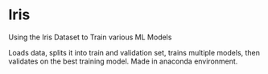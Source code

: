# Iris
Using the Iris Dataset to Train various ML Models

Loads data, splits it into train and validation set, trains multiple models, then validates on the best training model.
Made in anaconda environment.
